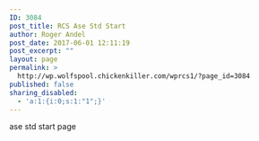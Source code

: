 ```yaml
---
ID: 3084
post_title: RCS Ase Std Start
author: Roger Andel
post_date: 2017-06-01 12:11:19
post_excerpt: ""
layout: page
permalink: >
  http://wp.wolfspool.chickenkiller.com/wprcs1/?page_id=3084
published: false
sharing_disabled:
  - 'a:1:{i:0;s:1:"1";}'
---
```

ase std start
page